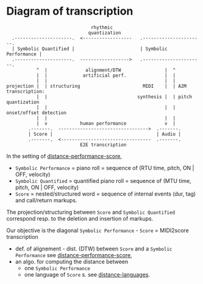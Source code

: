 # Diagram of transcription



```    
                               rhythmic 
                              quantization
  .---------------------.  <------------------   .----------------------.
  | Symbolic Quantified |                        | Symbolic Performance |
  .---------------------.  ------------------>   .----------------------.
           ^  |              alignment/DTW                |  ^
           |  |             artificial perf.              |  |
           |  |                                           |  |
projection |  | structuring                       MIDI    |  | A2M transcription:
           |  |                                 synthesis |  | pitch quantization
           |  |                                           |  | onset/offset detection
           |  |                                           |  |
           |  v            human performance              v  |
        .-------.  --------------------------------->  .-------.
        | Score |                                      | Audio |
        .-------.  <---------------------------------  .-------.
                           E2E transcription
```

In the setting of [distance-performance-score](distance-performance-score.md), 
- `Symbolic Performance` = piano roll
  = sequence of (RTU time, pitch, ON | OFF, velocity)
- `Symbolic Quantified` = quantified piano roll
  = sequence of (MTU time, pitch, ON | OFF, velocity)
- `Score` = nested/structured word
  = sequence of internal events (dur, tag) and call/return markups.

The projection/structuring between `Score` and `Symbolic Quantified` correspond resp. to the deletion and insertion of markups.

Our objective is the diagonal `Symbolic Performance` - `Score` = MIDI2score transcription
- def. of alignement - dist. (DTW) between `Score` and a `Symbolic Performance`
  see [distance-performance-score](distance-performance-score.md), 
- an algo. for computing the distance between 
  - one `Symbolic Performance`
  - one language of `Score` s.
  see [distance-languages](distance-languages.md). 


